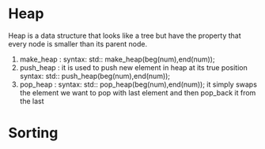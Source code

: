 # Heap 
Heap is a data structure that looks like a tree but have the property that every node is smaller than its parent node.
1. make_heap : 
syntax: std:: make_heap(beg(num),end(num));
2. push_heap : it is used to push new element in heap at its true position 
syntax: std:: push_heap(beg(num),end(num));
3. pop_heap :
syntax: std:: pop_heap(beg(num),end(num));
it simply swaps the element we want to pop with last element and then pop_back it from the last

# Sorting 

